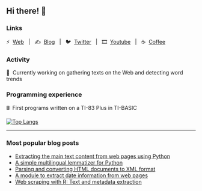 ## Hi there! 👋

### Links

⚡&nbsp;&nbsp;[Web](https://adrien.barbaresi.eu/)&nbsp;&nbsp;&nbsp;|&nbsp;&nbsp;&nbsp;✍&nbsp;&nbsp;[Blog](https://adrien.barbaresi.eu/blog/)&nbsp;&nbsp;&nbsp;|&nbsp;&nbsp;&nbsp;🐦&nbsp;&nbsp;[Twitter](https://twitter.com/adbarbaresi)&nbsp;&nbsp;&nbsp;|&nbsp;&nbsp;&nbsp;🎞&nbsp;&nbsp;[Youtube](https://www.youtube.com/channel/UCaKdBA_InKwyTUqUPK5szDw)&nbsp;&nbsp;&nbsp;|&nbsp;&nbsp;&nbsp;☕&nbsp;&nbsp;[Coffee](https://ko-fi.com/adbarbaresi)


### Activity

🔭&nbsp;&nbsp;Currently working on gathering texts on the Web and detecting word trends

<!--
- 👯&nbsp;&nbsp;Looking to collaborate on one of these topics
- 📫&nbsp;&nbsp;How to reach me: see personal webpage or `barbaresi at bbaw dot de`
-->


### Programming experience

🖩&nbsp;&nbsp;First programs written on a TI-83 Plus in TI-BASIC

[![Top Langs](https://github-readme-stats.vercel.app/api/top-langs/?username=adbar&langs_count=10&layout=compact)](https://github.com/anuraghazra/github-readme-stats)

---

### Most popular blog posts

- [Extracting the main text content from web pages using Python](https://adrien.barbaresi.eu/blog/trafilatura-main-text-content-python.html)
- [A simple multilingual lemmatizer for Python](https://adrien.barbaresi.eu/blog/simple-multilingual-lemmatizer-python.html)
- [Parsing and converting HTML documents to XML format](https://adrien.barbaresi.eu/blog/parsing-converting-lxml-html-tei.html)
- [A module to extract date information from web pages](https://adrien.barbaresi.eu/blog/python-extract-date-web-pages.html)
- [Web scraping with R: Text and metadata extraction](https://adrien.barbaresi.eu/blog/web-scraping-text-metadata-r.html)




<!--
**adbar/adbar** is a ✨ _special_ ✨ repository because its `README.md` (this file) appears on your GitHub profile.

Here are some ideas to get you started:

- 🔭 Researcher @ BBAW

- 🔭 I’m currently working on ...
- 🌱 I’m currently learning ...
- 👯 I’m looking to collaborate on ...
- 🤔 I’m looking for help with ...
- 💬 Ask me about ...
- 📫 How to reach me: ...
- 😄 Pronouns: ...
- ⚡ Fun fact: ...

[![Adbar's GitHub stats](https://github-readme-stats.vercel.app/api?username=adbar&count_private=true&show_icons=true)](https://github.com/anuraghazra/github-readme-stats)

[![Top Langs](https://github-readme-stats.vercel.app/api/top-langs/?username=adbar&langs_count=10&layout=compact)](https://github.com/anuraghazra/github-readme-stats)

-->
